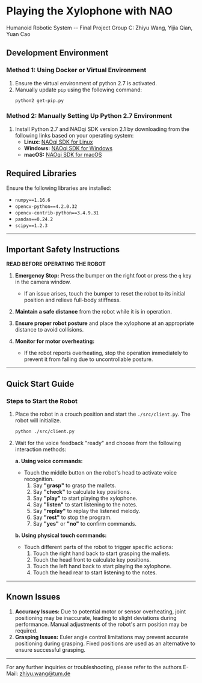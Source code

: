 # Playing the Xylophone with NAO
Humanoid Robotic System -- Final Project
Group C: Zhiyu Wang, Yijia Qian, Yuan Cao

## Development Environment

### Method 1: Using Docker or Virtual Environment
1. Ensure the virtual environment of python 2.7 is activated.
2. Manually update `pip` using the following command:
   ```bash
   python2 get-pip.py
   ```

### Method 2: Manually Setting Up Python 2.7 Environment
1. Install Python 2.7 and NAOqi SDK version 2.1 by downloading from the following links based on your operating system:
   - **Linux:** [NAOqi SDK for Linux](https://corporate-internal-prod.aldebaran.com/en/support/nao-6/downloads-softwares/former-versions?os=49&category=76)
   - **Windows:** [NAOqi SDK for Windows](https://corporate-internal-prod.aldebaran.com/en/support/nao-6/downloads-softwares/former-versions?os=45&category=76)
   - **macOS:** [NAOqi SDK for macOS](https://corporate-internal-prod.aldebaran.com/en/support/nao-6/downloads-softwares/former-versions?os=47&category=76)

## Required Libraries
Ensure the following libraries are installed:

- `numpy==1.16.6`
- `opencv-python==4.2.0.32`
- `opencv-contrib-python==3.4.9.31`
- `pandas==0.24.2`
- `scipy==1.2.3`

---

## Important Safety Instructions

**READ BEFORE OPERATING THE ROBOT**

1. **Emergency Stop:** Press the bumper on the right foot or press the `q` key in the camera window.
   - If an issue arises, touch the bumper to reset the robot to its initial position and relieve full-body stiffness.

2. **Maintain a safe distance** from the robot while it is in operation.

3. **Ensure proper robot posture** and place the xylophone at an appropriate distance to avoid collisions.

4. **Monitor for motor overheating:**
   - If the robot reports overheating, stop the operation immediately to prevent it from falling due to uncontrollable posture.

---

## Quick Start Guide

### Steps to Start the Robot
1. Place the robot in a crouch position and start the `./src/client.py`. The robot will initialize.
    ```bash
   python ./src/client.py
   ```
2. Wait for the voice feedback "ready" and choose from the following interaction methods:

   **a. Using voice commands:**
   - Touch the middle button on the robot's head to activate voice recognition.
     1. Say **"grasp"** to grasp the mallets.
     2. Say **"check"** to calculate key positions.
     3. Say **"play"** to start playing the xylophone.
     4. Say **"listen"** to start listening to the notes.
     5. Say **"replay"** to replay the listened melody.
     6. Say **"rest"** to stop the program.
     7. Say **"yes"** or **"no"** to confirm commands.

   **b. Using physical touch commands:**
   - Touch different parts of the robot to trigger specific actions:
     1. Touch the right hand back to start grasping the mallets.
     2. Touch the head front to calculate key positions.
     3. Touch the left hand back to start playing the xylophone.
     4. Touch the head rear to start listening to the notes.

---

## Known Issues

1. **Accuracy Issues:** Due to potential motor or sensor overheating, joint positioning may be inaccurate, leading to slight deviations during performance. Manual adjustments of the robot's arm position may be required.
2. **Grasping Issues:** Euler angle control limitations may prevent accurate positioning during grasping. Fixed positions are used as an alternative to ensure successful grasping.

---

For any further inquiries or troubleshooting, please refer to the authors E-Mail: zhiyu.wang@tum.de
